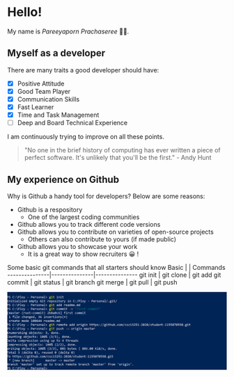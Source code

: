 # Hello! 
My name is *Pareeyaporn Prachaseree* :woman_technologist:.

## Myself as a developer
There are many traits a good developer should have: 
- [x] Positive Attitude 
- [x] Good Team Player
- [x] Communication Skills 
- [x] Fast Learner
- [x] Time and Task Management 
- [ ] Deep and Board Technical Experience 

I am continuously trying to improve on all these points.  

> "No one in the brief history of computing has ever written a piece of perfect software. It's unlikely that you'll be the first." - Andy Hunt

## My experience on Github
Why is Github a handy tool for developers? Below are some reasons:
- Github is a respository
	- One of the largest coding communities
- Github allows you to track different code versions
- Github allows you to contribute on varieties of open-source projects
	- Others can also contribute to yours (if made public)
- Github allows you to showcase your work 
	- It is a great way to show recruiters :grinning: ! 

Some basic git commands that all starters should know
Basic |  | Commands
---------------|---------------|---------------
git init | git clone | git add 
git commit | git status | git branch 
git merge | git pull | git push

![image](Git_command_screenshot.png)





